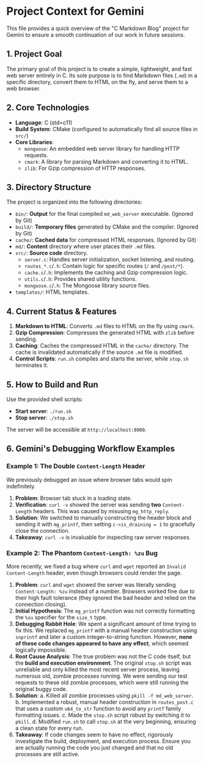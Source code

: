 # Project Context for Gemini

This file provides a quick overview of the "C Markdown Blog" project for Gemini to ensure a smooth continuation of our work in future sessions.

## 1. Project Goal

The primary goal of this project is to create a simple, lightweight, and fast web server entirely in C. Its sole purpose is to find Markdown files (`.md`) in a specific directory, convert them to HTML on the fly, and serve them to a web browser.

## 2. Core Technologies

-   **Language**: C (std=c11)
-   **Build System**: CMake (configured to automatically find all source files in `src/`)
-   **Core Libraries**:
    -   `mongoose`: An embedded web server library for handling HTTP requests.
    -   `cmark`: A library for parsing Markdown and converting it to HTML.
    -   `zlib`: For Gzip compression of HTTP responses.

## 3. Directory Structure

The project is organized into the following directories:

-   `bin/`: **Output** for the final compiled `md_web_server` executable. (Ignored by Git)
-   `build/`: **Temporary files** generated by CMake and the compiler. (Ignored by Git)
-   `cache/`: **Cached data** for compressed HTML responses. (Ignored by Git)
-   `md/`: **Content** directory where user places their `.md` files.
-   `src/`: **Source code** directory.
    -   `server.c`: Handles server initialization, socket listening, and routing.
    -   `routes_*.c`/`.h`: Contain logic for specific routes (`/` and `/post/*`).
    -   `cache.c`/`.h`: Implements the caching and Gzip compression logic.
    -   `utils.c`/`.h`: Provides shared utility functions.
    -   `mongoose.c`/`.h`: The Mongoose library source files.
-   `templates/`: HTML templates.

## 4. Current Status & Features

1.  **Markdown to HTML**: Converts `.md` files to HTML on the fly using `cmark`.
2.  **Gzip Compression**: Compresses the generated HTML with `zlib` before sending.
3.  **Caching**: Caches the compressed HTML in the `cache/` directory. The cache is invalidated automatically if the source `.md` file is modified.
4.  **Control Scripts**: `run.sh` compiles and starts the server, while `stop.sh` terminates it.

## 5. How to Build and Run

Use the provided shell scripts:
-   **Start server**: `./run.sh`
-   **Stop server**: `./stop.sh`

The server will be accessible at `http://localhost:8000`.

## 6. Gemini's Debugging Workflow Examples

### Example 1: The Double `Content-Length` Header

We previously debugged an issue where browser tabs would spin indefinitely.

1.  **Problem**: Browser tab stuck in a loading state.
2.  **Verification**: `curl -v` showed the server was sending **two** `Content-Length` headers. This was caused by misusing `mg_http_reply`.
3.  **Solution**: We switched to manually constructing the header block and sending it with `mg_printf`, then setting `c->is_draining = 1` to gracefully close the connection.
4.  **Takeaway**: `curl -v` is invaluable for inspecting raw server responses.

### Example 2: The Phantom `Content-Length: %zu` Bug

More recently, we fixed a bug where `curl` and `wget` reported an `Invalid Content-Length` header, even though browsers could render the page.

1.  **Problem**: `curl` and `wget` showed the server was literally sending `Content-Length: %zu` instead of a number. Browsers worked fine due to their high fault tolerance (they ignored the bad header and relied on the connection closing).
2.  **Initial Hypothesis**: The `mg_printf` function was not correctly formatting the `%zu` specifier for the `size_t` type.
3.  **Debugging Rabbit Hole**: We spent a significant amount of time trying to fix this. We replaced `mg_printf` with a manual header construction using `snprintf` and later a custom integer-to-string function. However, **none of these code changes appeared to have any effect**, which seemed logically impossible.
4.  **Root Cause Analysis**: The true problem was not the C code itself, but the **build and execution environment**. The original `stop.sh` script was unreliable and only killed the most recent server process, leaving numerous old, zombie processes running. We were sending our test requests to these old zombie processes, which were still running the original buggy code.
5.  **Solution**:
    a.  Killed all zombie processes using `pkill -f md_web_server`.
    b.  Implemented a robust, manual header construction in `routes_post.c` that uses a custom `u64_to_str` function to avoid any `printf` family formatting issues.
    c.  Made the `stop.sh` script robust by switching it to `pkill`.
    d.  Modified `run.sh` to call `stop.sh` at the very beginning, ensuring a clean state for every run.
6.  **Takeaway**: If code changes seem to have no effect, rigorously investigate the build, deployment, and execution process. Ensure you are actually running the code you just changed and that no old processes are still active.
